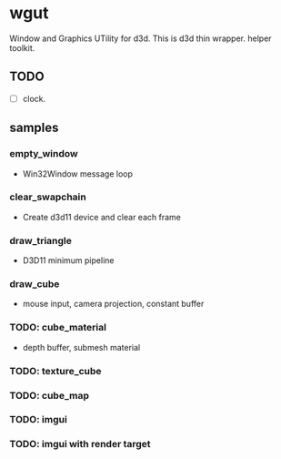 # wgut

Window and Graphics UTility for d3d. This is d3d thin wrapper. helper toolkit.

## TODO

* [ ] clock.

## samples

### empty_window

* Win32Window message loop

### clear_swapchain

* Create d3d11 device and clear each frame

### draw_triangle

* D3D11 minimum pipeline

### draw_cube

* mouse input, camera projection, constant buffer

### TODO: cube_material

* depth buffer, submesh material

### TODO: texture_cube

### TODO: cube_map

### TODO: imgui

### TODO: imgui with render target
